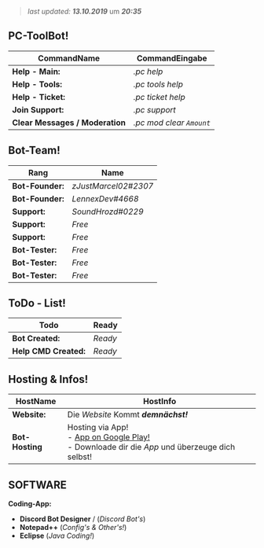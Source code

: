 > *last updated:* ***13.10.2019*** um ***20:35***

## PC-ToolBot!

| **CommandName** | **CommandEingabe** |
|--|---|
| **Help - Main:** | *.pc help* |
| **Help - Tools:** | *.pc tools help* |
| **Help - Ticket:** | *.pc ticket help* |
| **Join Support:** | *.pc support* |
| **Clear Messages / Moderation** | *.pc mod clear ``Amount``* |


## Bot-Team!

| **Rang** | **Name** |
|--|---|
| **Bot-Founder:** | *zJustMarcel02#2307* |
| **Bot-Founder:** | *LennexDev#4668* |
| **Support:** | *SoundHrozd#0229* |
| **Support:** | *Free* |
| **Support:** | *Free* |
| **Bot-Tester:** | *Free* |
| **Bot-Tester:** | *Free* |
| **Bot-Tester:** | *Free* |

## ToDo - List!
| **Todo** | **Ready** |
|--|---|
| **Bot Created:** | *Ready* 
| **Help CMD Created:** | *Ready* |

## Hosting & Infos!

| **HostName** | **HostInfo** |  
|--|---|
| **Website:** | Die *Website* Kommt ***demnächst!***
| **Bot-Hosting** | Hosting via App! <br>- [App on Google Play!](https://play.google.com/store/apps/details?id=com.jakubtomana.discordbotdesinger&hl=de_AT)<br>- Downloade dir die *App* und überzeuge dich selbst! |  


## SOFTWARE

**Coding-App:**  
- **Discord Bot Designer** / (*Discord Bot's*)
- **Notepad++** (*Config's & Other's!*)
- **Eclipse** (*Java Coding!*)
